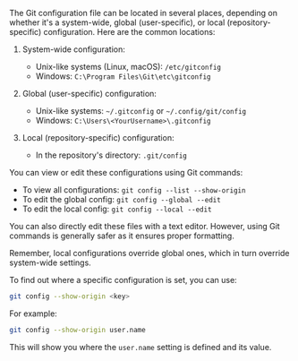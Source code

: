 The Git configuration file can be located in several places, depending on whether it's a system-wide, global (user-specific), or local (repository-specific) configuration. Here are the common locations:

1. System-wide configuration:

   - Unix-like systems (Linux, macOS): `/etc/gitconfig`
   - Windows: `C:\Program Files\Git\etc\gitconfig`

2. Global (user-specific) configuration:

   - Unix-like systems: `~/.gitconfig` or `~/.config/git/config`
   - Windows: `C:\Users\<YourUsername>\.gitconfig`

3. Local (repository-specific) configuration:
   - In the repository's directory: `.git/config`

You can view or edit these configurations using Git commands:

- To view all configurations: `git config --list --show-origin`
- To edit the global config: `git config --global --edit`
- To edit the local config: `git config --local --edit`

You can also directly edit these files with a text editor. However, using Git commands is generally safer as it ensures proper formatting.

Remember, local configurations override global ones, which in turn override system-wide settings.

To find out where a specific configuration is set, you can use:

```bash
git config --show-origin <key>
```

For example:

```bash
git config --show-origin user.name
```

This will show you where the `user.name` setting is defined and its value.
